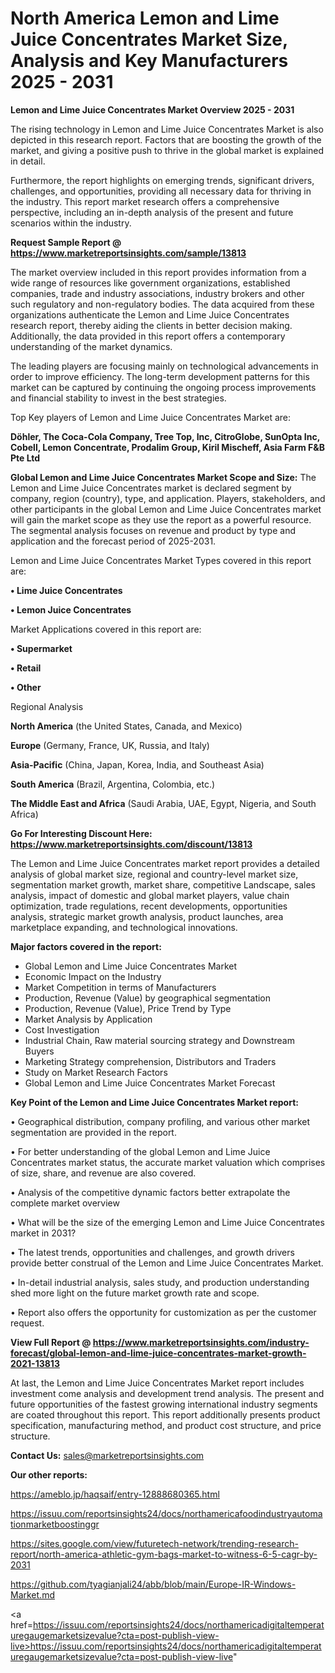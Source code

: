  # North America Lemon and Lime Juice Concentrates Market Size, Analysis and Key Manufacturers 2025 - 2031

<Strong> Lemon and Lime Juice Concentrates Market Overview 2025 - 2031</strong>

The rising technology in Lemon and Lime Juice Concentrates Market is also depicted in this research report. Factors that are boosting the growth of the market, and giving a positive push to thrive in the global market is explained in detail.

Furthermore, the report highlights on emerging trends, significant drivers, challenges, and opportunities, providing all necessary data for thriving in the industry. This report market research offers a comprehensive perspective, including an in-depth analysis of the present and future scenarios within the industry.

<strong>Request Sample Report @ <a href=https://www.marketreportsinsights.com/sample/13813>https://www.marketreportsinsights.com/sample/13813</a></strong>

The market overview included in this report provides information from a wide range of resources like government organizations, established companies, trade and industry associations, industry brokers and other such regulatory and non-regulatory bodies. The data acquired from these organizations authenticate the Lemon and Lime Juice Concentrates research report, thereby aiding the clients in better decision making. Additionally, the data provided in this report offers a contemporary understanding of the market dynamics.

The leading players are focusing mainly on technological advancements in order to improve efficiency. The long-term development patterns for this market can be captured by continuing the ongoing process improvements and financial stability to invest in the best strategies.

Top Key players of Lemon and Lime Juice Concentrates Market are:

<strong>Döhler, The Coca-Cola Company, Tree Top, Inc, CitroGlobe, SunOpta Inc, Cobell, Lemon Concentrate, Prodalim Group, Kiril Mischeff, Asia Farm F&B Pte Ltd</strong>

<strong><b>Global Lemon and Lime Juice Concentrates Market Scope and Size:</b></strong>
The Lemon and Lime Juice Concentrates market is declared segment by company, region (country), type, and application. Players, stakeholders, and other participants in the global Lemon and Lime Juice Concentrates market will gain the market scope as they use the report as a powerful resource. The segmental analysis focuses on revenue and product by type and application and the forecast period of 2025-2031.

Lemon and Lime Juice Concentrates Market Types covered in this report are:

<strong>• Lime Juice Concentrates

• Lemon Juice Concentrates</strong>

Market Applications covered in this report are:

<strong>• Supermarket

• Retail

• Other</strong> 

Regional Analysis

<strong>North America</strong> (the United States, Canada, and Mexico)

<strong>Europe</strong> (Germany, France, UK, Russia, and Italy)

<strong>Asia-Pacific</strong> (China, Japan, Korea, India, and Southeast Asia)

<strong>South America</strong> (Brazil, Argentina, Colombia, etc.)

<strong>The Middle East and Africa</strong> (Saudi Arabia, UAE, Egypt, Nigeria, and South Africa)

<strong>Go For Interesting Discount Here: <a href=https://www.marketreportsinsights.com/discount/13813>https://www.marketreportsinsights.com/discount/13813</a></strong>

The Lemon and Lime Juice Concentrates market report provides a detailed analysis of global market size, regional and country-level market size, segmentation market growth, market share, competitive Landscape, sales analysis, impact of domestic and global market players, value chain optimization, trade regulations, recent developments, opportunities analysis, strategic market growth analysis, product launches, area marketplace expanding, and technological innovations.

<strong><b>Major factors covered in the report:</b></strong>
<ul>
  <li>Global Lemon and Lime Juice Concentrates Market </li>
  <li>Economic Impact on the Industry</li>
  <li>Market Competition in terms of Manufacturers</li>
  <li>Production, Revenue (Value) by geographical segmentation</li>
  <li>Production, Revenue (Value), Price Trend by Type</li>
  <li>Market Analysis by Application</li>
  <li>Cost Investigation</li>
  <li>Industrial Chain, Raw material sourcing strategy and Downstream Buyers</li>
  <li>Marketing Strategy comprehension, Distributors and Traders</li>
  <li>Study on Market Research Factors</li>
  <li>Global Lemon and Lime Juice Concentrates Market Forecast</li>
</ul>

<strong><b>Key Point of the Lemon and Lime Juice Concentrates Market report:</b></strong>

• Geographical distribution, company profiling, and various other market segmentation are provided in the report.

• For better understanding of the global Lemon and Lime Juice Concentrates market status, the accurate market valuation which comprises of size, share, and revenue are also covered.

• Analysis of the competitive dynamic factors better extrapolate the complete market overview

• What will be the size of the emerging Lemon and Lime Juice Concentrates market in 2031?

• The latest trends, opportunities and challenges, and growth drivers provide better construal of the Lemon and Lime Juice Concentrates Market.

• In-detail industrial analysis, sales study, and production understanding shed more light on the future market growth rate and scope.

• Report also offers the opportunity for customization as per the customer request.

<strong><b>View Full Report @ <a href=https://www.marketreportsinsights.com/industry-forecast/global-lemon-and-lime-juice-concentrates-market-growth-2021-13813>https://www.marketreportsinsights.com/industry-forecast/global-lemon-and-lime-juice-concentrates-market-growth-2021-13813</a></b></strong>


At last, the Lemon and Lime Juice Concentrates Market report includes investment come analysis and development trend analysis. The present and future opportunities of the fastest growing international industry segments are coated throughout this report. This report additionally presents product specification, manufacturing method, and product cost structure, and price structure.

<strong>Contact Us:</strong>
sales@marketreportsinsights.com

<strong>Our other reports:</strong>

<a href=https://ameblo.jp/haqsaif/entry-12888680365.html>https://ameblo.jp/haqsaif/entry-12888680365.html</a>

<a href=https://issuu.com/reportsinsights24/docs/northamericafoodindustryautomationmarketboostinggr>https://issuu.com/reportsinsights24/docs/northamericafoodindustryautomationmarketboostinggr</a>

<a href=https://sites.google.com/view/futuretech-network/trending-research-report/north-america-athletic-gym-bags-market-to-witness-6-5-cagr-by-2031>https://sites.google.com/view/futuretech-network/trending-research-report/north-america-athletic-gym-bags-market-to-witness-6-5-cagr-by-2031</a>

<a href=https://github.com/tyagianjali24/abb/blob/main/Europe-IR-Windows-Market.md>https://github.com/tyagianjali24/abb/blob/main/Europe-IR-Windows-Market.md</a>

<a href=https://issuu.com/reportsinsights24/docs/northamericadigitaltemperaturegaugemarketsizevalue?cta=post-publish-view-live>https://issuu.com/reportsinsights24/docs/northamericadigitaltemperaturegaugemarketsizevalue?cta=post-publish-view-live</a>"
